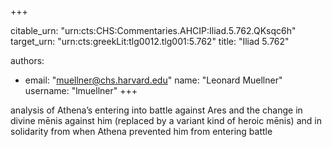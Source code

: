 +++


citable_urn: "urn:cts:CHS:Commentaries.AHCIP:Iliad.5.762.QKsqc6h"
target_urn: "urn:cts:greekLit:tlg0012.tlg001:5.762"
title: "Iliad 5.762"

authors:
- email: "muellner@chs.harvard.edu"
  name: "Leonard Muellner"
  username: "lmuellner"
+++

<p>analysis of Athena’s entering into battle against Ares and the change in divine mēnis against him (replaced by a variant kind of heroic mēnis) and in solidarity from when Athena prevented him from entering battle</p>